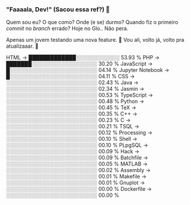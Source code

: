 ### "Faaaala, Dev!" (Sacou essa ref?) 👋

Quem sou eu? O que como? Onde (e se) durmo? Quando fiz o primeiro *commit* no *branch* errado?
Hoje no Glo.. Não pera.

Apenas um jovem testando uma nova feature. :musical_note: Vou ali, volto já, volto pra atualizaaar. :musical_note:

<!--
**Elyabe/Elyabe** is a ✨ _special_ ✨ repository because its `README.md` (this file) appears on your GitHub profile.

Here are some ideas to get you started:

- 🔭 I’m currently working on ...
- 🌱 I’m currently learning ...
- 👯 I’m looking to collaborate on ...
- 🤔 I’m looking for help with ...
- 💬 Ask me about ...
- 📫 How to reach me: ...
- 😄 Pronouns: ...
- ⚡ Fun fact: ...
-->

<!--START_SECTION:waka-->
HTML               ->              █████████████░░░░░░░░░░░░   53.93 % 
PHP                ->              ███████░░░░░░░░░░░░░░░░░░   30.20 % 
JavaScript         ->              █░░░░░░░░░░░░░░░░░░░░░░░░   04.14 % 
Jupyter Notebook   ->              █░░░░░░░░░░░░░░░░░░░░░░░░   04.11 % 
CSS                ->              ░░░░░░░░░░░░░░░░░░░░░░░░░   02.43 % 
Java               ->              ░░░░░░░░░░░░░░░░░░░░░░░░░   02.34 % 
Jasmin             ->              ░░░░░░░░░░░░░░░░░░░░░░░░░   00.53 % 
TypeScript         ->              ░░░░░░░░░░░░░░░░░░░░░░░░░   00.48 % 
Python             ->              ░░░░░░░░░░░░░░░░░░░░░░░░░   00.45 % 
TeX                ->              ░░░░░░░░░░░░░░░░░░░░░░░░░   00.35 % 
C++                ->              ░░░░░░░░░░░░░░░░░░░░░░░░░   00.23 % 
C                  ->              ░░░░░░░░░░░░░░░░░░░░░░░░░   00.21 % 
TSQL               ->              ░░░░░░░░░░░░░░░░░░░░░░░░░   00.12 % 
Processing         ->              ░░░░░░░░░░░░░░░░░░░░░░░░░   00.10 % 
Shell              ->              ░░░░░░░░░░░░░░░░░░░░░░░░░   00.10 % 
PLpgSQL            ->              ░░░░░░░░░░░░░░░░░░░░░░░░░   00.09 % 
Hack               ->              ░░░░░░░░░░░░░░░░░░░░░░░░░   00.09 % 
Batchfile          ->              ░░░░░░░░░░░░░░░░░░░░░░░░░   00.05 % 
MATLAB             ->              ░░░░░░░░░░░░░░░░░░░░░░░░░   00.02 % 
Assembly           ->              ░░░░░░░░░░░░░░░░░░░░░░░░░   00.01 % 
Makefile           ->              ░░░░░░░░░░░░░░░░░░░░░░░░░   00.01 % 
Gnuplot            ->              ░░░░░░░░░░░░░░░░░░░░░░░░░   00.00 % 
Dockerfile         ->              ░░░░░░░░░░░░░░░░░░░░░░░░░   00.00 %
<!--END_SECTION:waka-->
